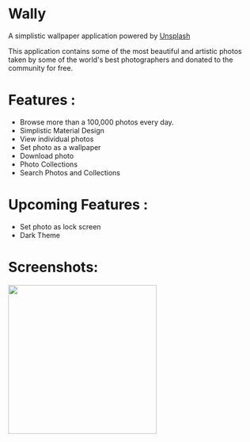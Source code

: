 # Wally

A simplistic wallpaper application powered by [Unsplash](unsplash.com)

This application contains some of the most beautiful and artistic photos taken by some of the world's best photographers and donated to the community for free.

# Features :

- Browse more than a 100,000 photos every day.
- Simplistic Material Design
- View individual photos
- Set photo as a wallpaper
- Download photo
- Photo Collections
- Search Photos and Collections

# Upcoming Features :

- Set photo as lock screen
- Dark Theme

# Screenshots:

<img src="https://github.com/sriramr98/Wallly/blob/dev/Screenshots/Screenshot_1.jpg" width="300" />
